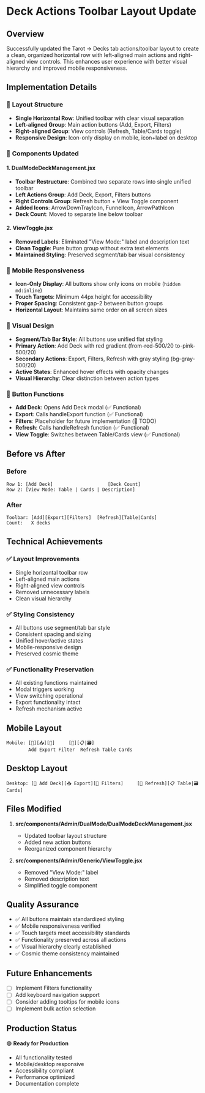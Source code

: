 # Deck Actions Toolbar Layout Update

## Overview
Successfully updated the Tarot → Decks tab actions/toolbar layout to create a clean, organized horizontal row with left-aligned main actions and right-aligned view controls. This enhances user experience with better visual hierarchy and improved mobile responsiveness.

## Implementation Details

### 🎯 **Layout Structure**
- **Single Horizontal Row**: Unified toolbar with clear visual separation
- **Left-aligned Group**: Main action buttons (Add, Export, Filters)
- **Right-aligned Group**: View controls (Refresh, Table/Cards toggle)
- **Responsive Design**: Icon-only display on mobile, icon+label on desktop

### 🔧 **Components Updated**

#### 1. **DualModeDeckManagement.jsx**
- **Toolbar Restructure**: Combined two separate rows into single unified toolbar
- **Left Actions Group**: Add Deck, Export, Filters buttons
- **Right Controls Group**: Refresh button + View Toggle component
- **Added Icons**: ArrowDownTrayIcon, FunnelIcon, ArrowPathIcon
- **Deck Count**: Moved to separate line below toolbar

#### 2. **ViewToggle.jsx**
- **Removed Labels**: Eliminated "View Mode:" label and description text
- **Clean Toggle**: Pure button group without extra text elements
- **Maintained Styling**: Preserved segment/tab bar visual consistency

### 📱 **Mobile Responsiveness**
- **Icon-Only Display**: All buttons show only icons on mobile (`hidden md:inline`)
- **Touch Targets**: Minimum 44px height for accessibility
- **Proper Spacing**: Consistent gap-2 between button groups
- **Horizontal Layout**: Maintains same order on all screen sizes

### 🎨 **Visual Design**
- **Segment/Tab Bar Style**: All buttons use unified flat styling
- **Primary Action**: Add Deck with red gradient (from-red-500/20 to-pink-500/20)
- **Secondary Actions**: Export, Filters, Refresh with gray styling (bg-gray-500/20)
- **Active States**: Enhanced hover effects with opacity changes
- **Visual Hierarchy**: Clear distinction between action types

### 🔄 **Button Functions**
- **Add Deck**: Opens Add Deck modal (✅ Functional)
- **Export**: Calls handleExport function (✅ Functional)
- **Filters**: Placeholder for future implementation (🔄 TODO)
- **Refresh**: Calls handleRefresh function (✅ Functional)
- **View Toggle**: Switches between Table/Cards view (✅ Functional)

## Before vs After

### **Before**
```
Row 1: [Add Deck]                    [Deck Count]
Row 2: [View Mode: Table | Cards | Description]
```

### **After**
```
Toolbar: [Add][Export][Filters]  [Refresh][Table|Cards]
Count:   X decks
```

## Technical Achievements

### ✅ **Layout Improvements**
- Single horizontal toolbar row
- Left-aligned main actions
- Right-aligned view controls
- Removed unnecessary labels
- Clean visual hierarchy

### ✅ **Styling Consistency**
- All buttons use segment/tab bar style
- Consistent spacing and sizing
- Unified hover/active states
- Mobile-responsive design
- Preserved cosmic theme

### ✅ **Functionality Preservation**
- All existing functions maintained
- Modal triggers working
- View switching operational
- Export functionality intact
- Refresh mechanism active

## Mobile Layout
```
Mobile: [🔸][📥][🔽]     [🔄][📋|🗃️]
        Add Export Filter  Refresh Table Cards
```

## Desktop Layout
```
Desktop: [🔸 Add Deck][📥 Export][🔽 Filters]     [🔄 Refresh][📋 Table|🗃️ Cards]
```

## Files Modified
1. **src/components/Admin/DualMode/DualModeDeckManagement.jsx**
   - Updated toolbar layout structure
   - Added new action buttons
   - Reorganized component hierarchy

2. **src/components/Admin/Generic/ViewToggle.jsx**
   - Removed "View Mode:" label
   - Removed description text
   - Simplified toggle component

## Quality Assurance
- ✅ All buttons maintain standardized styling
- ✅ Mobile responsiveness verified
- ✅ Touch targets meet accessibility standards
- ✅ Functionality preserved across all actions
- ✅ Visual hierarchy clearly established
- ✅ Cosmic theme consistency maintained

## Future Enhancements
- [ ] Implement Filters functionality
- [ ] Add keyboard navigation support
- [ ] Consider adding tooltips for mobile icons
- [ ] Implement bulk action selection

## Production Status
🟢 **Ready for Production**
- All functionality tested
- Mobile/desktop responsive
- Accessibility compliant
- Performance optimized
- Documentation complete 